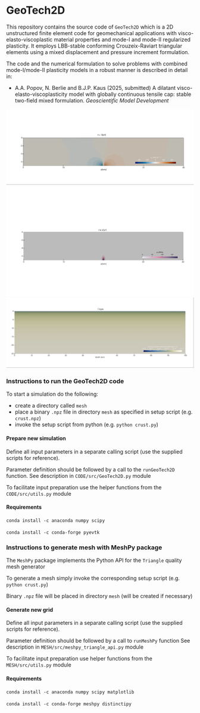 # GeoTech2D

This repository contains the source code of `GeoTech2D` which is a 2D unstructured finite element code for geomechanical applications with visco-elasto-viscoplastic material properties and mode-I and mode-II regularized plasticity. It employs LBB-stable conforming Crouzeix-Raviart triangular elements using a mixed displacement and pressure increment formulation.

The code and the numerical formulation to solve problems with combined mode-I/mode-II plasticity models in a robust manner is described in detail in:

- A.A. Popov, N. Berlie and B.J.P. Kaus (2025, submitted) A dilatant visco-elasto-viscoplasticity model with globally continuous tensile cap: stable two-field mixed formulation. *Geoscientific Model Development*

![Mode-I propagation](/VIDEO/dyke_Vx_50.gif)
![Mode-I propagation](/VIDEO/dyke_Pf_50.gif)
![Crustal scale extension wioth mode-I & mode-II plasticity](/VIDEO/ductile_EII_50.gif)

### Instructions to run the GeoTech2D code

To start a simulation do the following:

- create a directory called `mesh`
- place a binary `.npz` file in directory `mesh` as specified in setup script (e.g. `crust.npz`)
- invoke the setup script from python (e.g. `python crust.py`)

#### Prepare new simulation

Define all input parameters in a separate calling script (use the supplied scripts for reference).

Parameter definition should be followed by a call to the `runGeoTech2D` function.
See description in `CODE/src/GeoTech2D.py` module

To facilitate input preparation use the helper functions from the `CODE/src/utils.py` module

#### Requirements

```
conda install -c anaconda numpy scipy

conda install -c conda-forge pyevtk
```

### Instructions to generate mesh with MeshPy package

The `MeshPy` package implements the Python API for the `Triangle` quality mesh generator

To generate a mesh simply invoke the corresponding setup script (e.g.` python crust.py`)

Binary `.npz` file will be placed in directory `mesh` (will be created if necessary)

#### Generate new grid

Define all input parameters in a separate calling script (use the supplied scripts for reference).

Parameter definition should be followed by a call to `runMeshPy` function
See description in `MESH/src/meshpy_triangle_api.py` module

To facilitate input preparation use helper functions from the `MESH/src/utils.py` module

#### Requirements
```
conda install -c anaconda numpy scipy matplotlib

conda install -c conda-forge meshpy distinctipy
```
